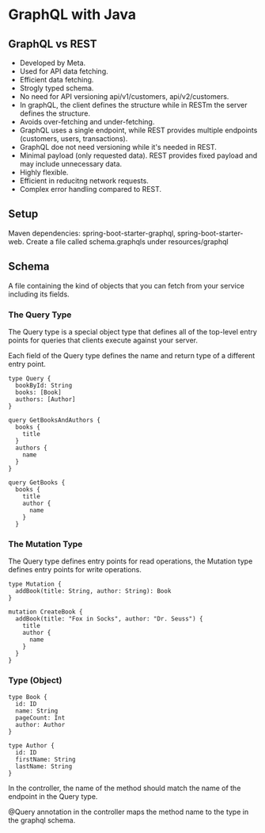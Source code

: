 # GraphQL with Java

## GraphQL vs REST
- Developed by Meta.
- Used for API data fetching.
- Efficient data fetching.
- Strogly typed schema.
- No need for API versioning api/v1/customers, api/v2/customers.
- In graphQL, the client defines the structure while in RESTm the server defines the structure.
- Avoids over-fetching and under-fetching.
- GraphQL uses a single endpoint, while REST provides multiple endpoints (customers, users, transactions).
- GraphQL doe not need versioning while it's needed in REST.
- Minimal payload (only requested data). REST provides fixed payload and may include unnecessary data.
- Highly flexible.
- Efficient in reducitng network requests.
- Complex error handling compared to REST.

## Setup
Maven dependencies: spring-boot-starter-graphql, spring-boot-starter-web.
Create a file called schema.graphqls under resources/graphql

## Schema
A file containing the kind of objects that you can fetch from your service including its fields.

### The Query Type
The Query type is a special object type that defines all of the top-level entry points for queries that clients execute against your server.

Each field of the Query type defines the name and return type of a different entry point.

```schema.graphqls
type Query {
  bookById: String
  books: [Book]
  authors: [Author]
}

query GetBooksAndAuthors {
  books {
    title
  }
  authors {
    name
  }
}

query GetBooks {
  books {
    title
    author {
      name
    }
  }
```

### The Mutation Type
The Query type defines entry points for read operations, the Mutation type defines entry points for write operations.
```schema.graphqls
type Mutation {
  addBook(title: String, author: String): Book
}

mutation CreateBook {
  addBook(title: "Fox in Socks", author: "Dr. Seuss") {
    title
    author {
      name
    }
  }
}
```

### Type (Object)
```schema.graphqls
type Book {
  id: ID
  name: String
  pageCount: Int
  author: Author
}

type Author {
  id: ID
  firstName: String
  lastName: String
}
```

In the controller, the name of the method should match the name of the endpoint in the Query type.

@Query annotation in the controller maps the method name to the type in the graphql schema.
